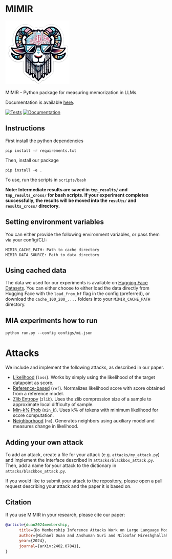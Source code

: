 # MIMIR

![MIMIR logo](assets/logo.png)

MIMIR - Python package for measuring memorization in LLMs.

Documentation is available [here](https://iamgroot42.github.io/mimir.github.io).

[![Tests](https://github.com/iamgroot42/mimir/actions/workflows/test.yml/badge.svg)](https://github.com/iamgroot42/mimir/actions/workflows/test.yml)
[![Documentation](https://github.com/iamgroot42/mimir/actions/workflows/documentation.yml/badge.svg)](https://github.com/iamgroot42/mimir/actions/workflows/documentation.yml)

## Instructions

First install the python dependencies
```
pip install -r requirements.txt
```

Then, install our package

```
pip install -e .
```

To use, run the scripts in `scripts/bash`

**Note: Intermediate results are saved in `tmp_results/` and `tmp_results_cross/` for bash scripts. If your experiment completes successfully, the results will be moved into the `results/` and `results_cross/` directory.**

## Setting environment variables

You can either provide the following environment variables, or pass them via your config/CLI:

```
MIMIR_CACHE_PATH: Path to cache directory
MIMIR_DATA_SOURCE: Path to data directory
```

## Using cached data

The data we used for our experiments is available on [Hugging Face Datasets](https://huggingface.co/datasets/iamgroot42/mimir). You can either choose to either load the data directly from Hugging Face with the `load_from_hf` flag in the config (preferred), or download the `cache_100_200_....` folders into your `MIMIR_CACHE_PATH` directory.

## MIA experiments how to run

```
python run.py --config configs/mi.json
```

# Attacks

We include and implement the following attacks, as described in our paper.
- [Likelihood](https://ieeexplore.ieee.org/stamp/stamp.jsp?arnumber=8429311) (`loss`). Works by simply using the likelihood of the target datapoint as score.
- [Reference-based](https://arxiv.org/abs/2004.15011) (`ref`). Normalizes likelihood score with score obtained from a reference model.
- [Zlib Entropy](https://www.usenix.org/system/files/sec21-carlini-extracting.pdf) (`zlib`). Uses the zlib compression size of a sample to approximate local difficulty of sample.
- [Min-k% Prob](https://swj0419.github.io/detect-pretrain.github.io/) (`min_k`). Uses k% of tokens with minimum likelihood for score computation.
- [Neighborhood](https://aclanthology.org/2023.findings-acl.719/) (`ne`). Generates neighbors using auxiliary model and measures change in likelihood.

## Adding your own attack

To add an attack, create a file for your attack (e.g. `attacks/my_attack.py`) and implement the interface described in `attacks/blackbox_attack.py`.
Then, add a name for your attack to the dictionary in `attacks/blackbox_attack.py`.

If you would like to submit your attack to the repository, please open a pull request describing your attack and the paper it is based on.

## Citation

If you use MIMIR in your research, please cite our paper:

```bibtex
@article{duan2024membership,
      title={Do Membership Inference Attacks Work on Large Language Models?}, 
      author={Michael Duan and Anshuman Suri and Niloofar Mireshghallah and Sewon Min and Weijia Shi and Luke Zettlemoyer and Yulia Tsvetkov and Yejin Choi and David Evans and Hannaneh Hajishirzi},
      year={2024},
      journal={arXiv:2402.07841},
}
```